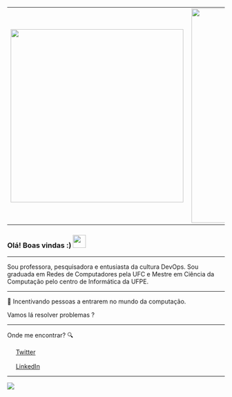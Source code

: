 


<center>
  <table>
    <tr>
        <td><img width="400px" align="left" src="https://github-readme-stats.vercel.app/api/top-langs/?username=atriciasabino&hide=html&layout=compact&theme=buefy" /></td>
        <td><img width="495px" align="left" src="https://github-readme-stats.vercel.app/api?username=atriciasabino&theme=buefy"/></td>
    </tr>   
  </table>
</center>  

### Olá! Boas vindas :) <img src="https://github.com/leticiadasilva/leticiadasilva/blob/main/images/Hi.gif" width="30px">

---


Sou professora, pesquisadora e entusiasta da cultura DevOps. Sou graduada em Redes de Computadores pela UFC e Mestre em Ciência da Computação pelo centro de Informática da UFPE.

---



:revolving_hearts: Incentivando pessoas a entrarem no mundo da computação. 

Vamos lá resolver problemas ? 

---

Onde me encontrar? :mag:  

<a href="https://twitter.com/atriciasabino"><img src="https://github.com/leticiadasilva/leticiadasilva/blob/main/images/twitter.png" width="16"></img></a> [Twitter](https://twitter.com/atriciasabino)   
 

<a href="https://www.linkedin.com/in/atriciasabino"><img src="https://github.com/leticiadasilva/leticiadasilva/blob/main/images/linkedin.png" width="16"></img></a> [LinkedIn](https://www.linkedin.com/in/atriciasabino)  

 

---  

![](https://komarev.com/ghpvc/?username=atriciasabino&color=blue&style=flat)

